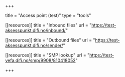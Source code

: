 +++

title = "Access point (test)"
type = "tools"

[[resources]]
title = "Inbound files"
url = "https://test-aksesspunkt.difi.no/inbound/"

[[resources]]
title = "Outbound files"
url = "https://test-aksesspunkt.difi.no/sender/"

[[resources]]
title = "SMP lookup"
url = "https://test-vefa.difi.no/smp/9908/810418052"

+++

